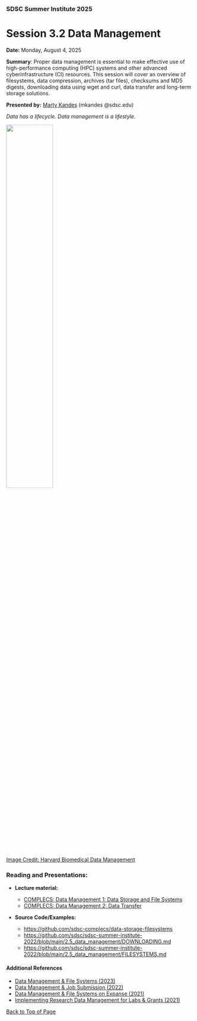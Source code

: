 ### SDSC Summer Institute 2025
# Session 3.2 Data Management

**Date:** Monday, August 4, 2025

**Summary**: Proper data management is essential to make effective use of high-performance computing (HPC) systems and other advanced cyberinfrastructure (CI) resources. This session will cover an overview of filesystems, data compression, archives (tar files), checksums and MD5 digests, downloading data using wget and curl, data transfer and long-term storage solutions.

**Presented by:** [Marty Kandes](https://www.linkedin.com/in/marty-kandes-b53a34144) (mkandes @sdsc.edu)

*Data has a lifecycle. Data management is a lifestyle.*

<img src='https://datamanagement.hms.harvard.edu/sites/g/files/mcu941/files/assets/Images/Lifecycle-wheel-2tier.png' width='50%' height='50%'/>

[Image Credit: Harvard Biomedical Data Management](https://datamanagement.hms.harvard.edu)

### Reading and Presentations:
* **Lecture material:**
   * [COMPLECS: Data Management 1: Data Storage and File Systems](https://drive.google.com/file/d/1cs7Cvvcb_InfLvNWD0KdXI-q-cMZWp6N/view?usp=drive_link)
   * [COMPLECS: Data Management 2: Data Transfer](https://drive.google.com/file/d/1_ei6bviMbbpIYPJzQ8duovbF0EuE1o33/view?usp=drive_link)
  
* **Source Code/Examples:**
   * https://github.com/sdsc-complecs/data-storage-filesystems
   * https://github.com/sdsc/sdsc-summer-institute-2022/blob/main/2.5_data_management/DOWNLOADING.md
   * https://github.com/sdsc/sdsc-summer-institute-2022/blob/main/2.5_data_management/FILESYSTEMS.md

#### Additional References
  - [Data Management & File Systems (2023)](https://www.sdsc.edu/event_items/202303-SDSCWebinar-Data-Management-File-Systems.html)
  - [Data Management & Job Submission (2022)](https://education.sdsc.edu/training/interactive/hpc_user_training_2022/week3/)
  - [Data Management & File Systems on Expanse (2021)](https://www.sdsc.edu/event_items/202110_ExpanseWebinar-M.Shantharam.html)
  - [Implementing Research Data Management for Labs & Grants (2021)](https://www.sdsc.edu/event_items/202104_ImplementingResearchData.html)


[Back to Top of Page](#top)
